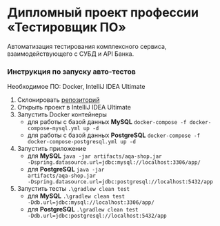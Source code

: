 # Дипломный проект профессии «Тестировщик ПО»  

Автоматизация тестирования комплексного сервиса, взаимодействующего с СУБД и API Банка.  

### Инструкция по запуску авто-тестов  

Необходимое ПО: Docker, IntelliJ IDEA Ultimate  

1. Склонировать [репозиторий](https://github.com/MarinaSev/Diploma.git)
2. Открыть проект в IntelliJ IDEA Ultimate
3. Запуcтить Docker контейнеры
   * для работы с базой данных **MySQL**
     <code>docker-compose -f docker-compose-mysql.yml up -d</code>
   * для работы с базой данных **PostgreSQL**
     <code>docker-compose -f docker-compose-postgresql.yml up -d</code>
4. Запуcтить приложение
   * для **MySQL**
     <code>java -jar artifacts/aqa-shop.jar -Dspring.datasource.url=jdbc:mysql://localhost:3306/app/</code>
   * для **PostgreSQL**
     <code>java -jar artifacts/aqa-shop.jar -Dspring.datasource.url=jdbc:postgresql://localhost:5432/app</code>
5. Запустить тесты <code>.\gradlew clean test</code>
   * для **MySQL**
     <code>.\gradlew clean test -Ddb.url=jdbc:mysql://localhost:3306/app/</code>
   * для **PostgreSQL**
     <code>.\gradlew clean test -Ddb.url=jdbc:postgresql://localhost:5432/app</code>
